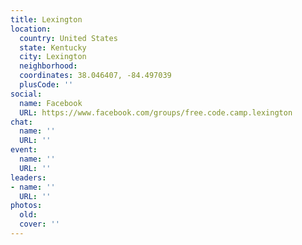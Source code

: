 ```yaml
---
title: Lexington
location:
  country: United States
  state: Kentucky
  city: Lexington
  neighborhood: 
  coordinates: 38.046407, -84.497039
  plusCode: ''
social:
  name: Facebook
  URL: https://www.facebook.com/groups/free.code.camp.lexington
chat:
  name: ''
  URL: ''
event:
  name: ''
  URL: ''
leaders:
- name: ''
  URL: ''
photos:
  old: 
  cover: ''
---
```

